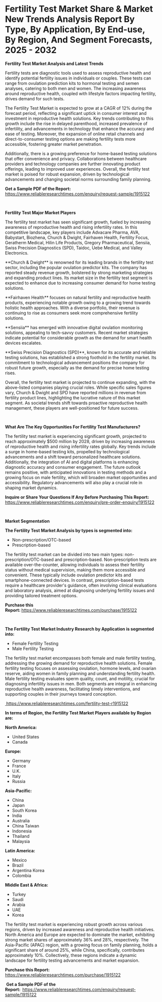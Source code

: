 <p><h1>Fertility Test Market Share & Market New Trends Analysis Report By Type, By Application, By End-use, By Region, And Segment Forecasts, 2025 - 2032</h1></p><p><strong>Fertility Test Market Analysis and Latest Trends</strong></p>
<p><p>Fertility tests are diagnostic tools used to assess reproductive health and identify potential fertility issues in individuals or couples. These tests can range from ovulation prediction kits to hormonal testing and semen analyses, catering to both men and women. The increasing awareness around reproductive health, coupled with lifestyle factors impacting fertility, drives demand for such tests.</p><p>The Fertility Test Market is expected to grow at a CAGR of 12% during the forecast period, reflecting a significant uptick in consumer interest and investment in reproductive health solutions. Key trends contributing to this growth include the rise in delayed parenthood, increased prevalence of infertility, and advancements in technology that enhance the accuracy and ease of testing. Moreover, the expansion of online retail channels and direct-to-consumer testing options are making fertility tests more accessible, fostering greater market penetration.</p><p>Additionally, there is a growing preference for home-based testing solutions that offer convenience and privacy. Collaborations between healthcare providers and technology companies are further innovating product offerings, leading to improved user experiences. Overall, the fertility test market is poised for robust expansion, driven by technological advancements and changing societal norms surrounding family planning.</p></p>
<p><strong>Get a Sample PDF of the Report:&nbsp;</strong> <a href="https://www.reliableresearchtimes.com/enquiry/request-sample/1915122?utm_campaign=3037&utm_medium=2&utm_source=Github&utm_content=ia&utm_term=13042025&utm_id=fertility-test">https://www.reliableresearchtimes.com/enquiry/request-sample/1915122</a></p>
<p>&nbsp;</p>
<p><strong>Fertility Test Major Market Players</strong></p>
<p><p>The fertility test market has seen significant growth, fueled by increasing awareness of reproductive health and rising infertility rates. In this competitive landscape, key players include Advacare Pharma, AVA, Babystart, Biozhena, Church & Dwight, Fairhaven Health, Fertility Focus, Geratherm Medical, Hilin Life Products, Gregory Pharmaceutical, Sensiia, Swiss Precision Diagnostics (SPD), Taidoc, Uebe Medical, and Valley Electronics.</p><p>**Church & Dwight** is renowned for its leading brands in the fertility test sector, including the popular ovulation predictor kits. The company has reported steady revenue growth, bolstered by strong marketing strategies and expanding product lines. Its market size in the fertility test segment is expected to enhance due to increasing consumer demand for home testing solutions.</p><p>**Fairhaven Health** focuses on natural fertility and reproductive health products, experiencing notable growth owing to a growing trend towards holistic health approaches. With a diverse portfolio, their revenue is continuing to rise as consumers seek more comprehensive fertility solutions.</p><p>**Sensiia** has emerged with innovative digital ovulation monitoring solutions, appealing to tech-savvy customers. Recent market strategies indicate potential for considerable growth as the demand for smart health devices escalates.</p><p>**Swiss Precision Diagnostics (SPD)**, known for its accurate and reliable testing solutions, has established a strong foothold in the fertility market. Its commitment to technological advancement positions the company for robust future growth, especially as the demand for precise home testing rises.</p><p>Overall, the fertility test market is projected to continue expanding, with the above-listed companies playing crucial roles. While specific sales figures vary, Church & Dwight and SPD have reported millions in revenue from fertility product lines, highlighting the lucrative nature of this market segment. As societal trends shift towards proactive reproductive health management, these players are well-positioned for future success.</p></p>
<p>&nbsp;</p>
<p><strong>What Are The Key Opportunities For Fertility Test Manufacturers?</strong></p>
<p><p>The fertility test market is experiencing significant growth, projected to reach approximately $500 million by 2028, driven by increasing awareness of reproductive health and rising infertility rates globally. Key trends include a surge in home-based testing kits, propelled by technological advancements and a shift toward personalized healthcare solutions. Additionally, the integration of AI and digital platforms is enhancing diagnostic accuracy and consumer engagement. The future outlook remains positive, with anticipated innovations in testing methods and a growing focus on male fertility, which will broaden market opportunities and accessibility. Regulatory advancements will also play a crucial role in shaping market dynamics.</p></p>
<p><strong>Inquire or Share Your Questions If Any Before Purchasing This Report:</strong> <a href="https://www.reliableresearchtimes.com/enquiry/pre-order-enquiry/1915122?utm_campaign=3037&utm_medium=2&utm_source=Github&utm_content=ia&utm_term=13042025&utm_id=fertility-test">https://www.reliableresearchtimes.com/enquiry/pre-order-enquiry/1915122</a></p>
<p>&nbsp;</p>
<p><strong>Market Segmentation</strong></p>
<p><strong>The Fertility Test Market Analysis by types is segmented into:</strong></p>
<p><ul><li>Non-prescription/OTC-based</li><li>Prescription-based</li></ul></p>
<p><p>The fertility test market can be divided into two main types: non-prescription/OTC-based and prescription-based. Non-prescription tests are available over-the-counter, allowing individuals to assess their fertility status without medical supervision, making them more accessible and convenient. These typically include ovulation predictor kits and smartphone-connected devices. In contrast, prescription-based tests require a healthcare provider's guidance, often involving clinical evaluations and laboratory analysis, aimed at diagnosing underlying fertility issues and providing tailored treatment options.</p></p>
<p><strong>Purchase this Report:&nbsp;</strong><a href="https://www.reliableresearchtimes.com/purchase/1915122?utm_campaign=3037&utm_medium=2&utm_source=Github&utm_content=ia&utm_term=13042025&utm_id=fertility-test">https://www.reliableresearchtimes.com/purchase/1915122</a></p>
<p>&nbsp;</p>
<p><strong>The Fertility Test Market Industry Research by Application is segmented into:</strong></p>
<p><ul><li>Female Fertility Testing</li><li>Male Fertility Testing</li></ul></p>
<p><p>The fertility test market encompasses both female and male fertility testing, addressing the growing demand for reproductive health solutions. Female fertility testing focuses on assessing ovulation, hormone levels, and ovarian reserve, aiding women in family planning and understanding fertility health. Male fertility testing evaluates sperm quality, count, and motility, crucial for diagnosing infertility issues in men. Both segments are integral in enhancing reproductive health awareness, facilitating timely interventions, and supporting couples in their journeys toward conception.</p></p>
<p><a href="https://www.reliableresearchtimes.com/fertility-test-r1915122?utm_campaign=3037&utm_medium=2&utm_source=Github&utm_content=ia&utm_term=13042025&utm_id=fertility-test">&nbsp;https://www.reliableresearchtimes.com/fertility-test-r1915122</a></p>
<p><strong>In terms of Region, the Fertility Test Market Players available by Region are:</strong></p>
<p>
    <p> <strong> North America: </strong>
        <ul>
            <li>United States</li>
            <li>Canada</li>
        </ul>
        </p> 
    <p> <strong> Europe: </strong>
        <ul>
            <li>Germany</li>
            <li>France</li>
            <li>U.K.</li>
            <li>Italy</li>
            <li>Russia</li>
        </ul>
        </p> 
    <p> <strong> Asia-Pacific: </strong>
        <ul>
            <li>China</li>
            <li>Japan</li>
            <li>South Korea</li>
            <li>India</li>
            <li>Australia</li>
            <li>China Taiwan</li>
            <li>Indonesia</li>
            <li>Thailand</li>
            <li>Malaysia</li>
        </ul>
        </p> 
    <p> <strong> Latin America: </strong>
        <ul>
            <li>Mexico</li>
            <li>Brazil</li>
            <li>Argentina Korea</li>
            <li>Colombia</li>
        </ul>
        </p> 
    <p> <strong> Middle East & Africa: </strong>
        <ul>
            <li>Turkey</li>
            <li>Saudi</li>
            <li>Arabia</li>
            <li>UAE</li>
            <li>Korea</li>
        </ul>
    </p>
    </p>
<p><p>The fertility test market is experiencing robust growth across various regions, driven by increased awareness and reproductive health initiatives. North America and Europe are expected to dominate the market, exhibiting strong market shares of approximately 36% and 28%, respectively. The Asia-Pacific (APAC) region, with a growing focus on family planning, holds a significant share of around 25%, while China, specifically, contributes approximately 10%. Collectively, these regions indicate a dynamic landscape for fertility testing advancements and market expansion.</p></p>
<p><strong>Purchase this Report: </strong><a href="https://www.reliableresearchtimes.com/purchase/1915122?utm_campaign=3037&utm_medium=2&utm_source=Github&utm_content=ia&utm_term=13042025&utm_id=fertility-test">https://www.reliableresearchtimes.com/purchase/1915122</a></p>
<p>&nbsp;<strong>Get a Sample PDF of the Report:&nbsp;&nbsp;</strong><a href="https://www.reliableresearchtimes.com/enquiry/request-sample/1915122?utm_campaign=3037&utm_medium=2&utm_source=Github&utm_content=ia&utm_term=13042025&utm_id=fertility-test">https://www.reliableresearchtimes.com/enquiry/request-sample/1915122</a></p>
<p><strong></strong></p>
<p><p></p><p></p><p></p></p>